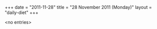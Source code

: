 +++
date = "2011-11-28"
title = "28 November 2011 (Monday)"
layout = "daily-diet"
+++

<p>&lt;no entries&gt;</p>